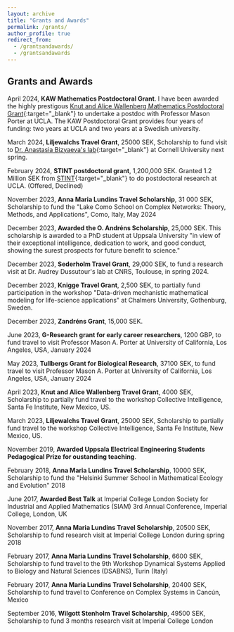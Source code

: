 ```yaml
---
layout: archive
title: "Grants and Awards"
permalink: /grants/
author_profile: true
redirect_from: 
  - /grantsandawards/
  - /grantsandawards
---
```

## Grants and Awards

April 2024, **KAW Mathematics Postdoctoral Grant**. I have been awarded the highly prestigous [Knut and Alice Wallenberg Mathematics Postdoctoral Grant](https://kaw.wallenberg.org/en/press/18-mathematicians-receive-research-funding){:target="_blank"} to undertake a postdoc with Professor Mason Porter at UCLA. The KAW Postdoctoral Grant provides four years of funding: two years at UCLA and two years at a Swedish university.

March 2024, **Liljewalchs Travel Grant**, 25000 SEK, Scholarship to fund visit to [Dr. Anastasia Bizyaeva's lab](https://anastasiabzv.github.io/){:target="_blank"} at Cornell University next spring. 

February 2024, **STINT postdoctoral grant**, 1,200,000 SEK. Granted 1.2 Million SEK from [STINT](https://www.stint.se/en/program/stint-international-postdoc/){:target="_blank"} to do postdoctoral research at UCLA. (Offered, Declined) 

November 2023,  **Anna Maria Lundins Travel Scholarship**, 31 000 SEK, Scholarship to fund the "Lake Como School on Complex Networks: Theory, Methods, and Applications", Como, Italy, May 2024

December 2023, **Awarded the O. Andréns Scholarship**, 25,000 SEK. This scholarship is awarded to a PhD student at Uppsala University "in view of their exceptional intelligence, dedication to work, and good conduct, showing the surest prospects for future benefit to science."

December 2023, **Sederholm Travel Grant**, 29,000 SEK, to fund a research visit at Dr. Audrey Dussutour's lab at CNRS, Toulouse, in spring 2024.

December 2023, **Knigge Travel Grant**, 2,500 SEK, to partially fund participation in the workshop "Data-driven mechanistic mathematical modeling for life-science applications" at Chalmers University, Gothenburg, Sweden.

December 2023, **Zandréns Grant**, 15,000 SEK.

June 2023, **G-Research grant for early career researchers**, 1200 GBP, to fund travel to visit Professor Mason A. Porter at University of California, Los Angeles, USA, January 2024

May 2023,  **Tullbergs Grant for Biological Research**, 37100 SEK, to fund travel to visit Professor Mason A. Porter at University of California, Los Angeles, USA, January 2024

April 2023, **Knut and Alice Wallenberg Travel Grant**, 4000 SEK, Scholarship to partially fund travel to the workshop Collective Intelligence, Santa Fe Institute, New Mexico, US. 

March 2023, **Liljewalchs Travel Grant**, 25000 SEK, Scholarship to partially fund travel to the workshop Collective Intelligence, Santa Fe Institute, New Mexico, US. 

November 2019, **Awarded Uppsala Electrical Engineering Students Pedagogical Prize for oustanding teaching**.

February 2018, **Anna Maria Lundins Travel Scholarship**, 10000 SEK, Scholarship to fund the "Helsinki Summer School in Mathematical Ecology and Evolution" 2018

June 2017, **Awarded Best Talk** at Imperial College London Society for Industrial and Applied Mathematics (SIAM) 3rd Annual Conference, Imperial College, London, UK

November 2017, **Anna Maria Lundins Travel Scholarship**, 20500 SEK, Scholarship to fund research visit at Imperial College London during spring 2018

February 2017, **Anna Maria Lundins Travel Scholarship**, 6600 SEK, Scholarship to fund travel to the 9th Workshop Dynamical Systems Applied to Biology and Natural Sciences (DSABNS), Turin (Italy)

February 2017, **Anna Maria Lundins Travel Scholarship**, 20400 SEK, Scholarship to fund travel to Conference on Complex Systems in Cancún, Mexico
 
September 2016, **Wilgott Stenholm Travel Scholarship**, 49500 SEK, Scholarship to fund 3 months research visit at Imperial College London
